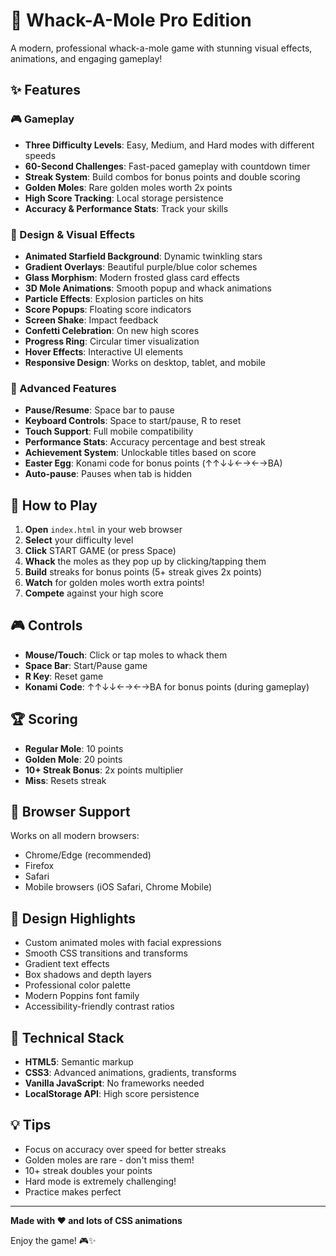 # 🎯 Whack-A-Mole Pro Edition

A modern, professional whack-a-mole game with stunning visual effects, animations, and engaging gameplay!

## ✨ Features

### 🎮 Gameplay

- **Three Difficulty Levels**: Easy, Medium, and Hard modes with different speeds
- **60-Second Challenges**: Fast-paced gameplay with countdown timer
- **Streak System**: Build combos for bonus points and double scoring
- **Golden Moles**: Rare golden moles worth 2x points
- **High Score Tracking**: Local storage persistence
- **Accuracy & Performance Stats**: Track your skills

### 🎨 Design & Visual Effects

- **Animated Starfield Background**: Dynamic twinkling stars
- **Gradient Overlays**: Beautiful purple/blue color schemes
- **Glass Morphism**: Modern frosted glass card effects
- **3D Mole Animations**: Smooth popup and whack animations
- **Particle Effects**: Explosion particles on hits
- **Score Popups**: Floating score indicators
- **Screen Shake**: Impact feedback
- **Confetti Celebration**: On new high scores
- **Progress Ring**: Circular timer visualization
- **Hover Effects**: Interactive UI elements
- **Responsive Design**: Works on desktop, tablet, and mobile

### 🎯 Advanced Features

- **Pause/Resume**: Space bar to pause
- **Keyboard Controls**: Space to start/pause, R to reset
- **Touch Support**: Full mobile compatibility
- **Performance Stats**: Accuracy percentage and best streak
- **Achievement System**: Unlockable titles based on score
- **Easter Egg**: Konami code for bonus points (↑↑↓↓←→←→BA)
- **Auto-pause**: Pauses when tab is hidden

## 🚀 How to Play

1. **Open** `index.html` in your web browser
2. **Select** your difficulty level
3. **Click** START GAME (or press Space)
4. **Whack** the moles as they pop up by clicking/tapping them
5. **Build** streaks for bonus points (5+ streak gives 2x points)
6. **Watch** for golden moles worth extra points!
7. **Compete** against your high score

## 🎮 Controls

- **Mouse/Touch**: Click or tap moles to whack them
- **Space Bar**: Start/Pause game
- **R Key**: Reset game
- **Konami Code**: ↑↑↓↓←→←→BA for bonus points (during gameplay)

## 🏆 Scoring

- **Regular Mole**: 10 points
- **Golden Mole**: 20 points
- **10+ Streak Bonus**: 2x points multiplier
- **Miss**: Resets streak

## 📱 Browser Support

Works on all modern browsers:

- Chrome/Edge (recommended)
- Firefox
- Safari
- Mobile browsers (iOS Safari, Chrome Mobile)

## 🎨 Design Highlights

- Custom animated moles with facial expressions
- Smooth CSS transitions and transforms
- Gradient text effects
- Box shadows and depth layers
- Professional color palette
- Modern Poppins font family
- Accessibility-friendly contrast ratios

## 🔧 Technical Stack

- **HTML5**: Semantic markup
- **CSS3**: Advanced animations, gradients, transforms
- **Vanilla JavaScript**: No frameworks needed
- **LocalStorage API**: High score persistence

## 💡 Tips

- Focus on accuracy over speed for better streaks
- Golden moles are rare - don't miss them!
- 10+ streak doubles your points
- Hard mode is extremely challenging!
- Practice makes perfect

---

**Made with ❤️ and lots of CSS animations**

Enjoy the game! 🎮✨
